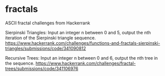 # fractals
ASCII fractal challenges from Hackerrank

Sierpinski Triangles: Input an integer n between 0 and 5, output the nth iteration of the Sierpinski triangle sequence.
https://www.hackerrank.com/challenges/functions-and-fractals-sierpinski-triangles/submissions/code/341090812

Recursive Trees: Input an integer n between 0 and 6, output the nth tree in the sequence.
https://www.hackerrank.com/challenges/fractal-trees/submissions/code/341106976

